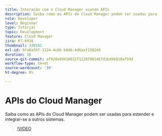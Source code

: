 ```yaml
---
title: Interação com o Cloud Manager usando APIs
description: Saiba como as APIs do Cloud Manager podem ser usadas para estender e integrar-se a outros sistemas.
role: Developer
level: Beginner
type: Tutorial
topic: Development
feature: Cloud Manager
jira: KT-6918
thumbnail: 330541
exl-id: 9fa0af6f-1124-4c8b-b0d6-4d6aaf158249
duration: 16
source-git-commit: af928e60410022f12207082467d3bd9b818af59d
workflow-type: tm+mt
source-wordcount: '39'
ht-degree: 0%

---
```


# APIs do Cloud Manager

Saiba como as APIs do Cloud Manager podem ser usadas para estender e integrar-se a outros sistemas.

>[!VIDEO](https://video.tv.adobe.com/v/330541?quality=12&learn=on)
